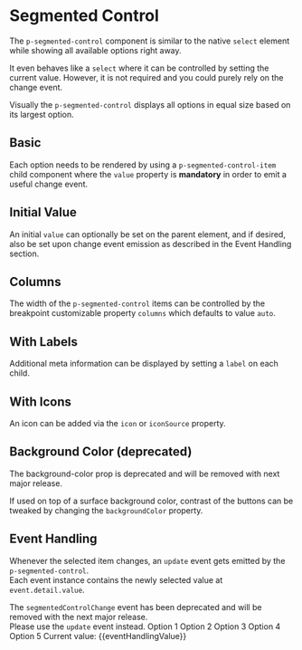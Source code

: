 # Segmented Control

The `p-segmented-control` component is similar to the native `select` element while showing all available options right
away.

It even behaves like a `select` where it can be controlled by setting the current value. However, it is not required and
you could purely rely on the change event.

Visually the `p-segmented-control` displays all options in equal size based on its largest option.

<TableOfContents></TableOfContents>

## Basic

Each option needs to be rendered by using a `p-segmented-control-item` child component where the `value` property is
**mandatory** in order to emit a useful change event.

<Playground :markup="basicMarkup" :config="config"></Playground>

## Initial Value

An initial `value` can optionally be set on the parent element, and if desired, also be set upon change event emission
as described in the <a :href="eventHandlingUrl">Event Handling</a> section.

<Playground :markup="initialValueMarkup" :config="config"></Playground>

## Columns

The width of the `p-segmented-control` items can be controlled by the breakpoint customizable property `columns` which
defaults to value `auto`.

<Playground :markup="columnsMarkup" :config="config">
  <SelectOptions v-model="column" :values="columns" name="columns"></SelectOptions>
</Playground>

## With Labels

Additional meta information can be displayed by setting a `label` on each child.

<Playground :markup="withLabelsMarkup" :config="config"></Playground>

## With Icons

An icon can be added via the `icon` or `iconSource` property.

<Playground :markup="withIconsMarkup" :config="config"></Playground>

## Background Color (deprecated)

<Notification heading="Important note" state="error">
  The background-color prop is deprecated and will be removed with next major release.
</Notification>

If used on top of a surface background color, contrast of the buttons can be tweaked by changing the `backgroundColor`
property.

<Playground :markup="backgroundColorMarkup" :config="{ ...config, backgroundColor }">
  <SelectOptions v-model="backgroundColor" :values="backgroundColors" name="backgroundColor"></SelectOptions>
</Playground>

## Event Handling

Whenever the selected item changes, an `update` event gets emitted by the `p-segmented-control`.  
Each event instance contains the newly selected value at `event.detail.value`.

<Notification heading="Deprecation hint" state="warning">
  The <code>segmentedControlChange</code> event has been deprecated and will be removed with the next major release.<br>
  Please use the <code>update</code> event instead.
</Notification>

<Playground :frameworkMarkup="eventHandlingMarkup" :config="config">
  <p-segmented-control :theme="theme" :value="eventHandlingValue" @update="eventHandlingValue = $event.detail.value">
    <p-segmented-control-item value="1">Option 1</p-segmented-control-item>
    <p-segmented-control-item value="2">Option 2</p-segmented-control-item>
    <p-segmented-control-item value="3">Option 3</p-segmented-control-item>
    <p-segmented-control-item value="4">Option 4</p-segmented-control-item>
    <p-segmented-control-item value="5">Option 5</p-segmented-control-item>
  </p-segmented-control>
  <p-text :theme="theme">Current value: {{eventHandlingValue}}</p-text>
</Playground>

<script lang="ts">
import Vue from 'vue';
import Component from 'vue-class-component';
import { getSegmentedControlCodeSamples } from '@porsche-design-system/shared';
import { getAnchorLink } from '@/utils';
import type { Theme } from '@/models';
import { SEGMENTED_CONTROL_BACKGROUND_COLORS } from './segmented-control/segmented-control-utils'; 
  
@Component
export default class Code extends Vue {
  config = { themeable: true };
  eventHandlingUrl = getAnchorLink('event-handling');

  shirtSizeItems = `<p-segmented-control-item value="xs">XS</p-segmented-control-item>
  <p-segmented-control-item value="s">S</p-segmented-control-item>
  <p-segmented-control-item value="m">M</p-segmented-control-item>
  <p-segmented-control-item value="l">L</p-segmented-control-item>
  <p-segmented-control-item value="xl">XL</p-segmented-control-item>`;

  optionItems = `<p-segmented-control-item value="1">Option 1</p-segmented-control-item>
  <p-segmented-control-item value="2">Option 2</p-segmented-control-item>
  <p-segmented-control-item value="3">Option 3</p-segmented-control-item>
  <p-segmented-control-item value="4" disabled>Option 4</p-segmented-control-item>
  <p-segmented-control-item value="5">Option 5</p-segmented-control-item>`;

  basicMarkup = `<p-segmented-control aria-label="Choose a t-shirt size">
  ${this.shirtSizeItems}
</p-segmented-control>`;

  initialValueMarkup = `<p-segmented-control value="2" aria-label="Choose an option">
  ${this.optionItems}
</p-segmented-control>`;

  column = 'auto';
  columns = ['auto', 1, 2, 3, 4, 5, "{ base: 1, s: 2, m: 'auto' }"];
  get columnsMarkup() {
    return `<p-segmented-control columns="${this.column}" aria-label="Choose a t-shirt size">
  ${this.shirtSizeItems}
</p-segmented-control>`;
  }

  withLabelsMarkup = `<p-segmented-control aria-label="Choose an option">
  ${this.optionItems.replace(/value="\d"/g, '$& label="Label"')}
</p-segmented-control>`;

  get withIconsMarkup() {
    let i = 0;
    const icons = ['truck', 'car', 'bell', 'garage', require('../../assets/icon-custom-kaixin.svg')]; 
    const items = this.optionItems.replace(/value="\d"/g, (match) => {
      const attr = icons[i].includes('.svg') ? 'icon-source' : 'icon';
      return `${match} ${attr}="${icons[i++]}"`;
    });

    return `<p-segmented-control aria-label="Choose an option">
  ${items}
</p-segmented-control>`;
  };

  backgroundColor = 'background-surface';
  backgroundColors = SEGMENTED_CONTROL_BACKGROUND_COLORS;
  get backgroundColorMarkup() {
    return `<p-segmented-control background-color="${this.backgroundColor}" aria-label="Choose an option">
  ${this.optionItems}
</p-segmented-control>`;
  };

  get theme(): Theme {
    return this.$store.getters.playgroundTheme;
  }

  eventHandlingMarkup = getSegmentedControlCodeSamples();
  eventHandlingValue = 1;
}
</script>
